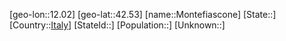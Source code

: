 ﻿---
location: [42.53,12.02]
type: City
tags:
- geo/City


SpocWebEntityId: 32575
isDeleted: false
confidential: public

---
[geo-lon::12.02]
[geo-lat::42.53]
[name::Montefiascone]
[State::]
[Country::[Italy](geo/Continent/Europe/Italy.md)]
[StateId::]
[Population::]
[Unknown::]

